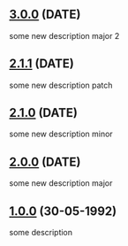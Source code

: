 ## [3.0.0]() (DATE)

some new description major 2

## [2.1.1]() (DATE)

some new description patch

## [2.1.0]() (DATE)

some new description minor

## [2.0.0]() (DATE)

some new description major

## [1.0.0]() (30-05-1992)

some description